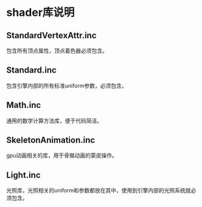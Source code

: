# shader库说明<br>

## StandardVertexAttr.inc<br>
包含所有顶点属性，顶点着色器必须包含。<br>

## Standard.inc<br>
包含引擎内部的所有标准uniform参数，必须包含。<br>

## Math.inc<br>
通用的数学计算方法库，便于代码简洁。 <br>

## SkeletonAnimation.inc<br>
gpu动画相关的库，用于骨骼动画的蒙皮操作。 <br>

## Light.inc<br>
光照库，光照相关的uniform和参数都放在其中，使用到引擎内部的光照系统就必须包含。 <br>

